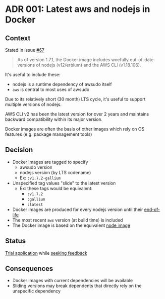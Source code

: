 # ADR 001: Latest aws and nodejs in Docker

## Context

Stated in issue [#67]

> As of version 1.7.1, the Docker image includes woefully out-of-date versions of nodejs (v12/erbium) and the AWS CLI (v1.18.106).

It's useful to include these:

* nodejs is a runtime dependency of awsudo itself
* `aws` is central to most uses of awsudo

Due to its relatively short (30 month) LTS cycle, it's useful to support multiple versions of nodejs.

AWS CLI v2 has been the latest version for over 2 years and maintains backward compatibility within its major version.

Docker images are often the basis of other images which rely on OS features (e.g. package management tools)

## Decision

* Docker images are tagged to specify
    * awsudo version
    * nodejs version (by LTS codename)
    * Ex: `:v1.7.2-gallium` 
* Unspecified tag values "slide" to the latest version
     * Ex: these tags would be equivalent:
         * `:v1.7.2`
         * `:gallium`
         * `:latest`
* Docker images are produced for every nodejs version until their [end-of-life][nodejs releases]
* The most recent `aws` version (at build time) is included
* The Docker image is based on the equivalent [node image]

## Status

[Trial application][Generate Docker images based on node] while [seeking feedback][#67]

## Consequences

* Docker images with current dependencies will be available 
* Sliding versions may break dependents that directly rely on the unspecific dependency

[#67]: https://github.com/meltwater/awsudo/issues/67
[node image]: https://hub.docker.com/_/node
[nodejs releases]: https://nodejs.org/en/about/releases/
[Generate Docker images based on node]: https://github.com/meltwater/awsudo/pull/66
